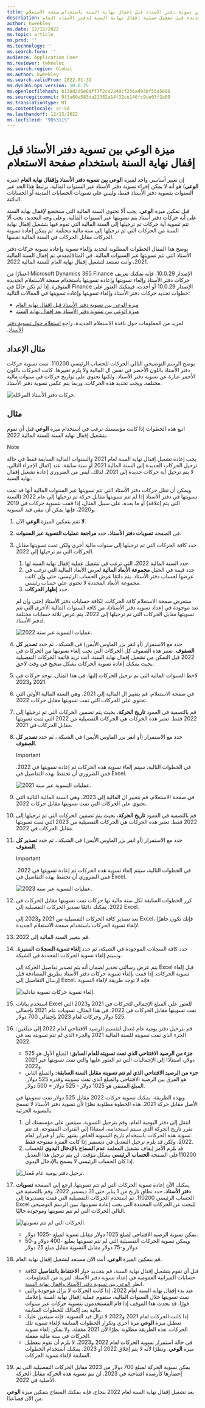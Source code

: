 ```yaml
---
title: ميزة الوعي بين تسوية دفتر الأستاذ قبل إقفال نهاية السنة باستخدام صفحة الاستعلام
description: يوضح هذا المقال كيفية استخدام ميزة الوعي بين تسويات دفتر الأستاذ باستخدام صفحة الاستعلام الجديدة قبل تشغيل عملية إقفال نهاية السنة لدفتر الأستاذ العام.
author: kweekley
ms.date: 12/15/2022
ms.topic: article
ms.prod: ''
ms.technology: ''
ms.search.form: ''
audience: Application User
ms.reviewer: twheeloc
ms.search.region: Global
ms.author: kweekley
ms.search.validFrom: 2022-01-31
ms.dyn365.ops.version: 10.0.25
ms.openlocfilehash: b138d2d5e88ff7f2ca2240cf256a4938f55a5606
ms.sourcegitcommit: 9f3a60a583da21382a14f32ce146fc9ce03f2a09
ms.translationtype: HT
ms.contentlocale: ar-SA
ms.lasthandoff: 12/15/2022
ms.locfileid: "9853115"
---
```

# <a name="awareness-between-ledger-settlement-feature-before-year-end-close-using-the-inquiry-page"></a>ميزة الوعي بين تسوية دفتر الأستاذ قبل إقفال نهاية السنة باستخدام صفحة الاستعلام

إن تغيير أساسي واحد لميزة **‏‫الوعي بين تسوية دفتر الأستاذ وإقفال نهاية العام‬** (ميزة **‏‫الوعي‬**) هو أنه لا يمكن إجراء تسوية دفتر الأستاذ عبر السنوات المالية. يرتبط هذا الحد عبر السنوات بتسوية دفتر الأستاذ فقط، وليس على تسويات الحسابات المدينة أو الحسابات الدائنة.

قبل تمكين ميزة **الوعي**، يجب ألا تحتوي السنة المالية التي ستخضع لإقفال نهاية السنة على أية حركات دفتر أستاذ يتم تسويتها عبر السنوات المالية. وعلى وجه التحديد، يجب ألا تتم تسوية أية حركات تم ترحيلها إلى السنة المالية التي تقوم فيها بتشغيل إقفال نهاية السنة من الحركات التي تم ترحيلها إلى سنة مالية مختلفة. ثم يمكن إعادة تسوية الحركات مقابل الحركات في السنة المالية نفسها.

يوضح هذا المقال الخطوات المطلوبة لتحديد وإلغاء تسوية وإعادة تسوية حركات دفتر الأستاذ التي تتم تسويتها عبر السنوات المالية. في المثالالمقدم، تم إقفال السنة المالية 2021، وأنت تستعد لتشغيل إقفال نهاية العام للسنة المالية 2022.

اعتبارًا من Microsoft Dynamics 365 Finance الإصدار 10.0.29، فإنه يمكنك تعريف حركات دفتر الأستاذ وإلغاء تسويتها وإعادة تسويتها باستخدام صفحة الاستعلام الجديدة المتوفرة. إذا لم تكن حاليًا في Finance الإصدار 10.0.29 أو أحدث، فيمكنك العثور على خطوات تحديد حركات دفتر الأستاذ وإلغاء تسويتها وإعادة تسويتها في المقالات التالية:

- [ميزة الوعي بين تسوية دفتر الأستاذ قبل إقفال نهاية العام](ledger-settle-yec.md)
- [ميزة الوعي بين تسوية دفتر الأستاذ بعد إقفال نهاية السنة](ledger-settle-yec-after.md)

لمزيد من المعلومات حول نافذة الاستعلام الجديدة، راجع [‏‫استعلام حول تسوية دفتر الأستاذ](ledger-settlement-inquiry.md). 

## <a name="example-setup"></a>مثال الإعداد

يوضح الرسم التوضيحي التالي الحركات للحساب الرئيسي 110200. تمت تسوية حركات دفتر الأستاذ باللون الأخضر في نفس ال المالية ولا يلزم تغييرها. كانت الحركات باللون الأحمر عبارة عن تسوية دفتر الأستاذ، ولكنها تحتوي على تواريخ حركات في سنوات مالية مختلفة. ويجب تحديد هذه الحركات، وربما يتم عكس تسوية دفتر الأستاذ.

![حركات دفتر الأستاذ المرحّلة.](./media/ledgersettlement.png)

## <a name="example"></a>مثال

اتبع هذه الخطوات إذا كانت مؤسستك ترغب في استخدام ميزة **الوعي** قبل أن تقوم بتشغيل إقفال نهاية السنة للسنة المالية 2022.

> [!NOTE]
> يجب إعادة تشغيل إقفال نهاية السنة لعام 2021 والسنوات المالية السابقة فقط في حالة ترحيل الحركات الجديدة إلى السنة المالية 2021 أو سنة سابقة. عند إكمال الإجراء التالي، لا يتم ترحيل أية حركات جديدة إلى 2021. لذلك، ليس من الضروري إعادة تشغيل إقفال نهاية السنة.
>
> ويمكن أن تظل حركات دفتر الأستاذ التي تتم تسويتها عبر السنوات المالية أنها قد تمت تسويتها في دفتر الأستاذ إذا لم تتم تسويتها مقابل حركة تم ترحيلها إلى عام 2022 (السنة التي يتم إغلاقه) أو ما بعده. على سبيل المثال، إذا قمت بتسوية حركات في 2019 و2020، فإنها يمكن أن تبقى قيد التسوية.

1. **لا** تقم بتمكين الميزة **الوعي** الآن.
2. في الصفحة **تسويات دفتر الأستاذ**، حدد **مراجعة عمليات التسوية عبر السنوات**.
3. حدد كافة الحركات التي تم ترحيلها إلى سنوات مالية أخرى ولكن تمت تسويتها مقابل الحركات التي تم ترحيلها إلى 2022.

    1. حدد السنة المالية 2022، التي ترغب في تشغيل عملية إقفال نهاية السنة لها.
    2. حدد قيمة في الحقل **مجموعة الأبعاد المالية** لعرض الأبعاد المالية التي ترغب في عرضها لحساب دفتر الأستاذ. يتم دائمًا عرض الحساب الرئيسي، حتى وإن كانت مجموعة الأبعاد المحددة لا تحتوي على حساب رئيسي.
    3. حدد **إظهار الحركات**.

    ستعرض صفحة الاستعلام كافة الحركات، لكافة حسابات دفتر الأستاذ (حتى وإن لم تعد موجودة في إعداد تسويه دفتر الأستاذ)، من كافة السنوات المالية الأخرى التي تتم تسويتها مقابل الحركات التي تم ترحيلها إلى 2022. يتم عرض ثلاثة حسابات مختلفة لدفتر الأستاذ.

    ![عمليات التسوية عبر سنة 2022.](./media/review-cross-year.png)

3. حدد مع الاستمرار (أو انقر بزر الماوس الأيمن) في الشبكة ، ثم حدد **تصدير كل الصفوف**. تعتبر هذه الصفوف كل الحركات التي يجب إلغاء تسويتها من الحركات في 2022 قبل التمكن من تشغيل إقفال نهاية السنة. أنت تريد قائمة الحركات التفصيلية بحيث يمكنك إعادة تسوية الحركات بشكل صحيح في وقت لاحق.
4. لاحظ السنوات المالية التي تم ترحيل الحركات إليها. في هذا المثال، توجد حركات في 2021 و2023.
5. في صفحة الاستعلام، قم بتغيير ال المالية إلى 2021، وهي السنة المالية الأولى التي تحتوي على الحركات التي تمت تسويتها مقابل حركات 2022.
6. قم بالتصفية في العمود **تاريخ الحركة**، بحيث يتم تضمين الحركات التي تم ترحيلها إلى 2022 فقط. تعتبر هذه الحركات هي الحركات التفصيلية من 2022 التي تمت تسويتها مقابل الحركات في 2021.
7. حدد مع الاستمرار (أو انقر بزر الماوس الأيمن) في الشبكة ، ثم حدد **تصدير كل الصفوف**.

    > [!IMPORTANT]
    > في الخطوات التالية، سيتم إلغاء تسوية هذه الحركات ثم إعادة تسويتها في 2022. فمن الضروري أن تحتفظ بهذه التفاصيل في Excel.

    ![عمليات التسوية عبر سنة 2021.](./media/review-cross-year.png)

8. في صفحة الاستعلام، قم بتغيير ال المالية إلى 2023، وهي السنة المالية التالية التي تحتوي على الحركات التي تمت تسويتها مقابل حركات 2022. 
9. قم بالتصفية في العمود **تاريخ الحركة**، بحيث يتم تضمين الحركات التي تم ترحيلها إلى 2022 فقط. تعتبر هذه الحركات هي الحركات التفصيلية من 2023 التي تمت تسويتها مقابل الحركات في 2022. 
10. حدد مع الاستمرار (أو انقر بزر الماوس الأيمن) في الشبكة ، ثم حدد **تصدير كل الصفوف**.

    > [!IMPORTANT]
    > في الخطوات التالية، سيتم إلغاء تسوية هذه الحركات ثم إعادة تسويتها في 2022. فمن الضروري أن تحتفظ بهذه التفاصيل في Excel.

    ![عمليات التسوية عبر سنة 2023.](./media/filter-transactions.png)

11. كرر الخطوات السابقة لكل سنة مالية بها حركات تمت تسويتها مقابل الحركات في 2022. يمكنك دائمًا تصدير الحركات التفصيلية إلى Excel.

    بعد تصدير كافة الحركات التفصيلية من 2021 و2023 إلى Excel، فإنك تكون جاهزًا لإلغاء تسوية الحركات باستخدام صفحة الاستعلام الجديدة.

12. قم بتغيير السنة المالية إلى 2022.
13. حدد كافة السجلات الموجودة في الشبكة، ثم حدد **إلغاء تسوية السجلات المميزة**. وسيتم إلغاء تسوية الحركات المحددة في الشبكة.

    يتم عرض رسالتي تحذير لضمان أنه يتم تصدير تفاصيل الحركة إلى Excel قبل إلغاء تسوية الحركات. إذا قمت بإلغاء تسوية حركات دفتر الأستاذ بطريق المصادفة قبل إرسال التفاصيل إلى Excel، فإنه لا توجد طريقة لإلغاء التسوية.

    ![إلغاء تسوية حركات تسوية تبادلية.](./media/revert-unsettle.png)

14. استخدم بيانات Excel للعثور على المبلغ الإجمالي للحركات في 2021 و2023 التي تمت تسويتها مقابل الحركات في 2022. في هذا المثال، تسويات عام 2021 بإجمالي 525 دولار وحركات لعام 2023 بإجمالي 700 دولار.
15. قم بترحيل دفتر يومية عام مُعدل لتقسيم الرصيد الافتتاحي لعام 2022 إلى مبلغين: الجزء الذي تمت تسويته للسنة المالية 2021 والجزء الذي لم تتم تسويته بعد في 2022.

    - **جزء من الرصيد الافتتاحي الذي تمت تسويته للعام السابق:** المبلغ الأول هو 525 دولار، استنادًا إلى الإجماليات التي تم العثور عليها والتي تمت تسويتها عبر 2021 و2022.
    - **جزء من الرصيد الافتتاحي الذي لم تتم تسويته مقابل السنة السابقة:** والمبلغ الثاني هو الفرق بين الرصيد الافتتاحي والمبلغ الذي تمت تسويته وقدره 525 دولار. المبلغ المتبقي هو 1025 دولار - 525 دولار = 500 دولار.

    وبهذه الطريقة، يمكنك تسوية حركات 2022 مقابل 525 دولار تمت تسويتها في الأصل مقابل حركة 2021. هذه الخطوة مطلوبة نظرًا لأن تسوية دفتر الأستاذ لا تسمح بالتسوية الجزئية.

    1. انتقل إلى دفتر اليومية العام، وقم بترحيل التسوية. سيتعين على مؤسستك أن تقرر تاريخ الحركة الذي سيتم استخدامه، استنادًا إلى الفترات المفتوحة. قد تتم تسوية هذه الحركات باستخدام تاريخ التسوية الخاص بشهر يناير أو فبراير لعام 2022، ولكن قد يلزم ترحيل التعديل في ديسمبر إذا كانت الفترة مفتوحة فقط.
    2. قد يلزم الأمر إيقاف تشغيل المعلمة **عدم السماح بالإدخال اليدوي** للحساب 110200على الصفحة **الحساب الرئيسي** بشكل مؤقت. لن يتم ترحيل هذا التعديل إذا كان الحساب الرئيسي لا يسمح بالإدخال اليدوي.

    ![ترحيل دفتر يومية عام مُعدل.](./media/not-post.png)

16. يمكنك الآن إعادة تسوية الحركات التي لم تتم تسويتها. ارجع إلى الصفحة **تسويات دفتر الأستاذ**، حدد نطاق تاريخ من 1 يناير حتى 31 ديسمبر 2022، وقم بالتصفية في الحساب الرئيسي 110200. ثم استخدم الحركات التفصيلية التي قمت بتصديرها إلى Excel للبحث عن الحركات المحددة التي يجب إعادة تسويتها. يبين الرسم التوضيحي التالي الحركات التي لم تتم تسويتها وموجودة حاليًا.

    ![الحركات التي لم تتم تسويتها.](./media/updated-unsettled.png)

    - يمكن تسوية الرصيد الافتتاحي لمبلغ 1025 دولار مقابل تسوية لمبلغ -1025 دولار.
    - ويمكن تسوية الحركات التفصيلية التي لم تتم تسويتها بملبغ -400 دولار و-50 دولار و-75 دولار مقابل التسوية مقابل مبلغ 25 دولار.

17. قم بتمكين الميزة **الوعي**. أنت الآن مستعد لتشغيل إقفال نهاية العام.

    - قبل أن تقوم بتشغيل إقفال نهاية السنة، قم بتحديد خيار **الاحتفاظ بالتفاصيل** لكافة حسابات الميزانية العمومية في إعداد تسوية دفتر الأستاذ. لمزيد من المعلومات، انظر [الوعي بين تسوية دفتر الأستاذ وإقفال نهاية السنة](awareness-between-ledger-settlement-year-end-close.md).
    - عند بدء إقفال نهاية السنة لعام 2022، إذا كانت الحركات لا تزال موجودة والتي تمت تسويتها خلال السنوات المالية، ستقوم عملية إقفال نهاية السنة بإعلامك فورًا. قد يحدث هذا الموقف إذا قام المستخدمون بتسوية حركات عبر سنوات مالية بعد إكمالك للخطوات السابقة.
    - إذا كانت الحركات لعام 2021 و2022 لا تزال قيد التسوية، فإنه سيتعين عليك تعطيل ميزة **الوعي** مرة أخرى وتكرار الخطوات السابقة لإلغاء تسوية تلك الحركات. هذه الطريقة مطلوبة نظرًا لأن 2021 مقفلة، ولا يمكن إلغاء تسوية الحركات في سنة مالية مقفلة.
    - في حالة استمرار تسوية الحركات لعام 2022 و2023، لا يلزم أن تقوم بتعطيل ميزة **الوعي**. ونظرًا لأنه لا يتم إغلاق 2022 أو 2023، يمكنك استخدام الخطوات السابقة لإلغاء تسوية الحركات.

18. يمكن تسوية الحركة لمبلغ 700 دولار من 2023 مقابل الحركات التفصيلية التي تم إحضارها كأرصدة افتتاحية في 2023. لن تتم تسوية هذه الحركة مقابل الحركة الأصلية في 2022.

بعد تشغيل إقفال نهاية السنة لعام 2022 بنجاح، فإنه يمكنك السماح بتمكين ميزة **الوعي** من الآن فصاعدًا.
